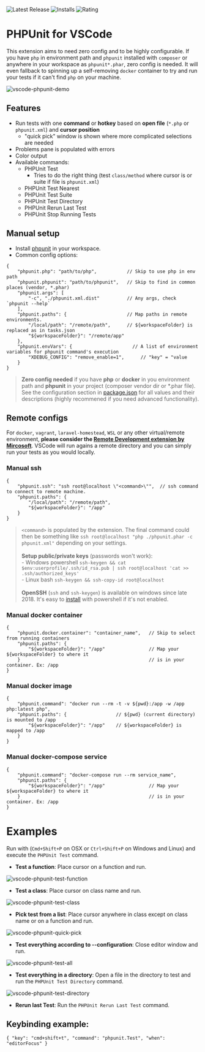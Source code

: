 ![Latest Release](https://vsmarketplacebadge.apphb.com/version/emallin.phpunit.svg) ![Installs](https://vsmarketplacebadge.apphb.com/installs-short/emallin.phpunit.svg) ![Rating](https://vsmarketplacebadge.apphb.com/rating-short/emallin.phpunit.svg)
# PHPUnit for VSCode
This extension aims to need zero config and to be highly configurable. If you have `php` in environment path and `phpunit` installed with `composer` or anywhere in your workspace as `phpunit*.phar`, zero config is needed. It will even fallback to spinning up a self-removing `docker` container to try and run your tests if it can't find `php` on your machine.

![vscode-phpunit-demo](images/vscode-phpunit-demo.gif)

## Features
  - Run tests with one **command** or **hotkey** based on **open file** (`*.php` or `phpunit.xml`) and **cursor position**
    - "quick pick" window is shown where more complicated selections are needed
  - Problems pane is populated with errors
  - Color output
  - Available commands:
    - PHPUnit Test
      - Tries to do the right thing (test `class/method` where cursor is or suite if file is `phpunit.xml`)
    - PHPUnit Test Nearest
    - PHPUnit Test Suite
    - PHPUnit Test Directory
    - PHPUnit Rerun Last Test
    - PHPUnit Stop Running Tests

## Manual setup
* Install [phpunit](https://phpunit.de/) in your workspace.
* Common config options:
```json5
{
    "phpunit.php": "path/to/php",           // Skip to use php in env path
    "phpunit.phpunit": "path/to/phpunit",   // Skip to find in common places (vendor, *.phar)
    "phpunit.args": [
        "-c", "./phpunit.xml.dist"          // Any args, check `phpunit --help`
    ],
    "phpunit.paths": {                      // Map paths in remote environments.
        "/local/path": "/remote/path",      // ${workspaceFolder} is replaced as in tasks.json
        "${workspaceFolder}": "/remote/app"
    },
    "phpunit.envVars": {                      // A list of environment variables for phpunit command's execution
        "XDEBUG_CONFIG": "remove_enable=1",      // "key" = "value
    }
}
```
> **Zero config needed** if you have **php** or **docker** in you environment path and **phpunit** in your project (composer vendor dir or *.phar file).
See the configuration section in [package.json](package.json) for all values and their descriptions (highly recommened if you need advanced functionality).

## Remote configs
For `docker`, `vagrant`, `laravel-homestead`, `WSL` or any other virtual/remote environment, **please consider the [Remote Development extension by Mircosoft](https://marketplace.visualstudio.com/items?itemName=ms-vscode-remote.vscode-remote-extensionpack)**. VSCode will run agains a remote directory and you can simply run your tests as you would locally.

### Manual ssh
```json5
{
    "phpunit.ssh": "ssh root@localhost \"<command>\"",  // ssh command to connect to remote machine.
    "phpunit.paths": {
        "/local/path": "/remote/path",
        "${workspaceFolder}": "/app"
    }
}
```
> `<command>` is populated by the extension. The final command could then be something like `ssh root@localhost "php ./phpunit.phar -c phpunit.xml"` depending on your settings.<br><br>
**Setup public/private keys** (passwords won't work):<br>  - Windows powershell `ssh-keygen && cat $env:userprofile/.ssh/id_rsa.pub | ssh root@localhost 'cat >> .ssh/authorized_keys'`<br>  - Linux bash `ssh-keygen && ssh-copy-id root@localhost`<br><br>
**OpenSSH** (`ssh` and `ssh-keygen`) is available on windows since late 2018. It's easy to [install](https://docs.microsoft.com/en-us/windows-server/administration/openssh/openssh_install_firstuse) with powershell if it's not enabled.

### Manual docker container
```json5
{
    "phpunit.docker.container": "container_name",   // Skip to select from running containers
    "phpunit.paths": {
        "${workspaceFolder}": "/app"                // Map your ${workspaceFolder} to where it
    }                                               // is in your container. Ex: /app
}
```

### Manual docker image
```json5
{
    "phpunit.command": "docker run --rm -t -v ${pwd}:/app -w /app php:latest php",
    "phpunit.paths": {                  // ${pwd} (current directory) is mounted to /app
        "${workspaceFolder}": "/app"    // ${workspaceFolder} is mapped to /app
    }
}
```
### Manual docker-compose service
```json5
{
    "phpunit.command": "docker-compose run --rm service_name",
    "phpunit.paths": {
        "${workspaceFolder}": "/app"                // Map your ${workspaceFolder} to where it
    }                                               // is in your container. Ex: /app
}
```

# Examples
Run with (`Cmd+Shift+P` on OSX or `Ctrl+Shift+P` on Windows and Linux) and execute the `PHPUnit Test` command.
* **Test a function**: Place cursor on a function and run.

![vscode-phpunit-test-function](images/vscode-phpunit-test-function.gif)

* **Test a class**: Place cursor on class name and run.

![vscode-phpunit-test-class](images/vscode-phpunit-test-class.gif)

* **Pick test from a list**: Place cursor anywhere in class except on class name or on a function and run.

![vscode-phpunit-quick-pick](images/vscode-phpunit-quick-pick.gif)

* **Test everything according to --configuration**: Close editor window and run.

![vscode-phpunit-test-all](images/vscode-phpunit-test-all.gif)

* **Test everything in a directory**: Open a file in the directory to test and run the `PHPUnit Test Directory` command.

![vscode-phpunit-test-directory](images/vscode-phpunit-test-directory.gif)

* **Rerun last Test**: Run the `PHPUnit Rerun Last Test` command.

## Keybinding example:
```json5
{ "key": "cmd+shift+t", "command": "phpunit.Test", "when": "editorFocus" }
```